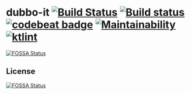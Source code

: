 # dubbo-it [![Build Status](https://travis-ci.org/Frederick-S/dubbo-it.svg?branch=master)](https://travis-ci.org/Frederick-S/dubbo-it) [![Build status](https://ci.appveyor.com/api/projects/status/075c3ws51x9f9n8w/branch/master?svg=true)](https://ci.appveyor.com/project/Frederick-S/dubbo-it/branch/master) [![codebeat badge](https://codebeat.co/badges/996b59ee-27b5-42fe-9487-16e4bcbc6b39)](https://codebeat.co/projects/github-com-frederick-s-dubbo-it-master) [![Maintainability](https://api.codeclimate.com/v1/badges/673cc9c4cb39b3256a3c/maintainability)](https://codeclimate.com/github/Frederick-S/dubbo-it/maintainability) [![ktlint](https://img.shields.io/badge/code%20style-%E2%9D%A4-FF4081.svg)](https://ktlint.github.io/)
[![FOSSA Status](https://app.fossa.io/api/projects/git%2Bgithub.com%2FFrederick-S%2Fdubbo-it.svg?type=shield)](https://app.fossa.io/projects/git%2Bgithub.com%2FFrederick-S%2Fdubbo-it?ref=badge_shield)


## License
[![FOSSA Status](https://app.fossa.io/api/projects/git%2Bgithub.com%2FFrederick-S%2Fdubbo-it.svg?type=large)](https://app.fossa.io/projects/git%2Bgithub.com%2FFrederick-S%2Fdubbo-it?ref=badge_large)